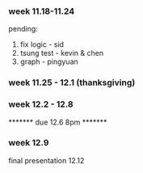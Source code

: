 ### week 11.18-11.24
pending:
1. fix logic - sid
2. tsung test - kevin & chen
3. graph - pingyuan

### week 11.25 - 12.1 (thanksgiving)

### week 12.2 - 12.8

******* due 12.6 8pm *******

### week 12.9
final presentation 12.12